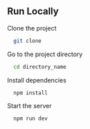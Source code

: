 
## Run Locally

Clone the project

```bash
  git clone 
```

Go to the project directory

```bash
  cd directory_name
```

Install dependencies

```bash
  npm install
```

Start the server

```bash
  npm run dev
```